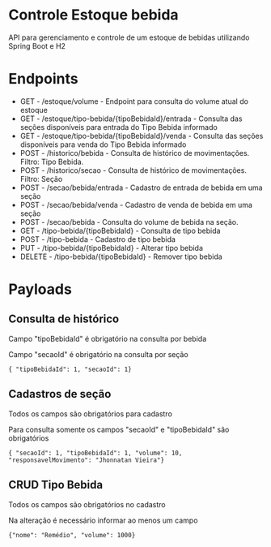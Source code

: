 # Controle Estoque bebida

API para gerenciamento e controle de um estoque de bebidas utilizando Spring Boot e H2

# Endpoints
* GET - /estoque/volume - Endpoint para consulta do volume atual do estoque
* GET - /estoque/tipo-bebida/{tipoBebidaId}/entrada - Consulta das seções disponíveis para entrada do Tipo Bebida informado
* GET - /estoque/tipo-bebida/{tipoBebidaId}/venda - Consulta das seções disponíveis para venda do Tipo Bebida informado
* POST - /historico/bebida - Consulta de histórico de movimentações. Filtro: Tipo Bebida.
* POST - /historico/secao - Consulta de histórico de movimentações. Filtro: Seção
* POST - /secao/bebida/entrada - Cadastro de entrada de bebida em uma seção
* POST - /secao/bebida/venda - Cadastro de venda de bebida em uma seção
* POST - /secao/bebida - Consulta do volume de bebida na seção.
* GET - /tipo-bebida/{tipoBebidaId} - Consulta de tipo bebida
* POST - /tipo-bebida - Cadastro de tipo bebida
* PUT - /tipo-bebida/{tipoBebidaId} - Alterar tipo bebida
* DELETE - /tipo-bebida/{tipoBebidaId} - Remover tipo bebida

# Payloads
## Consulta de histórico
Campo "tipoBebidaId" é obrigatório na consulta por bebida

Campo "secaoId" é obrigatório na consulta por seção

```{ "tipoBebidaId": 1, "secaoId": 1}```

## Cadastros de seção
Todos os campos são obrigatórios para cadastro

Para consulta somente os campos "secaoId" e "tipoBebidaId" são obrigatórios

```{ "secaoId": 1, "tipoBebidaId": 1, "volume": 10, "responsavelMovimento": "Jhonnatan Vieira"}```

## CRUD Tipo Bebida
Todos os campos são obrigatórios no cadastro

Na alteração é necessário informar ao menos um campo

```{"nome": "Remédio", "volume": 1000}```
